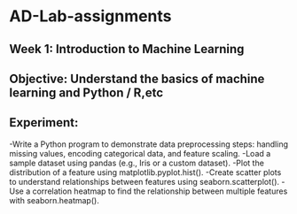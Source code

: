 # AD-Lab-assignments
## Week 1: Introduction to Machine Learning 
## Objective: Understand the basics of machine learning and Python / R,etc
## Experiment: 
-Write a Python program to demonstrate data preprocessing steps:
 handling missing values, encoding categorical data, and feature
 scaling.
-Load a sample dataset using pandas (e.g., Iris or a custom dataset).
-Plot the distribution of a feature using matplotlib.pyplot.hist().
-Create scatter plots to understand relationships between features using
 seaborn.scatterplot().
-Use a correlation heatmap to find the relationship between multiple
 features with seaborn.heatmap().

